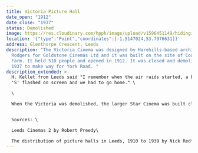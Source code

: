```yaml
---
title: Victoria Picture Hall
date_open: "1912"
date_close: "1937"
status: Demolished
image: https://res.cloudinary.com/hpph/image/upload/v1596451149/hidinginplainsight/victoriapicturehall.svg
location: '{"type":"Point","coordinates":[-1.5147024,53.7976631]}'
address: Glenthorpe Crescent, Leeds
description: "The Victoria Cinema was designed by Harehills-based architect W.C.
  Rodgers for Goldstone Cinemas Ltd and it was built on the site of Coach Hall
  Farm. It held 510 people and opened in 1912. It was closed and demolished in
  1937 to make way for York Road. "
description_extended: >-
  H. Kellet from Leeds said "I remember when the air raids started, a big letter
  'S' flashed on screen and we had to go home." \

  \

  When the Victoria was demolished, the larger Star Cinema was built close by, which opened the next year in 1938.


  Sources: \

  Leeds Cinemas 2 by Robert Preedy\

  The distribution of picture halls in Leeds, 1910 to 1939 by Nick Redfern
---
```

